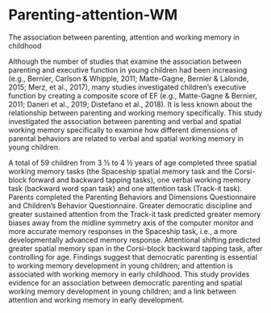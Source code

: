 # Parenting-attention-WM
The association between parenting, attention and working memory in childhood

Although the number of studies that examine the association between parenting and executive function in young children had been increasing (e.g., Bernier, Carlson & Whipple, 2011; Matte-Gagne, Bernier & Lalonde, 2015; Merz, et al., 2017), many studies investigated children’s executive function by creating a composite score of EF (e.g., Matte-Gagne & Bernier, 2011; Daneri et al., 2019; Distefano et al., 2018). It is less known about the relationship between parenting and working memory specifically. This study investigated the association between parenting and verbal and spatial working memory specifically to examine how different dimensions of parental behaviors are related to verbal and spatial working memory in young children. 

A total of 59 children from 3 ½ to 4 ½ years of age completed three spatial working memory tasks (the Spaceship spatial memory task and the Corsi-block forward and backward tapping tasks), one verbal working memory task (backward word span task) and one attention task (Track-it task). Parents completed the Parenting Behaviors and Dimensions Questionnaire and Children’s Behavior Questionnaire. Greater democratic discipline and greater sustained attention from the Track-it task predicted greater memory biases away from the midline symmetry axis of the computer monitor and more accurate memory responses in the Spaceship task, i.e., a more developmentally advanced memory response. Attentional shifting predicted greater spatial memory span in the Corsi-block backward tapping task, after controlling for age. Findings suggest that democratic parenting is essential to working memory development in young children; and attention is associated with working memory in early childhood. This study provides evidence for an association between democratic parenting and spatial working memory development in young children; and a link between attention and working memory in early development. 
